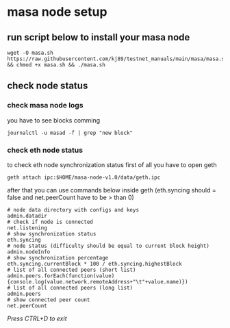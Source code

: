 # masa node setup

## run script below to install your masa node
```
wget -O masa.sh https://raw.githubusercontent.com/kj89/testnet_manuals/main/masa/masa.sh && chmod +x masa.sh && ./masa.sh
```

## check node status

### check masa node logs
you have to see blocks comming
```
journalctl -u masad -f | grep "new block"
```

### check eth node status
to check eth node synchronization status first of all you have to open geth
```
geth attach ipc:$HOME/masa-node-v1.0/data/geth.ipc
```

after that you can use commands below inside geth (eth.syncing should = false and net.peerCount have to be > than 0)
```
# node data directory with configs and keys
admin.datadir
# check if node is connected
net.listening
# show synchronization status
eth.syncing
# node status (difficulty should be equal to current block height)
admin.nodeInfo
# show synchronization percentage
eth.syncing.currentBlock * 100 / eth.syncing.highestBlock
# list of all connected peers (short list)
admin.peers.forEach(function(value){console.log(value.network.remoteAddress+"\t"+value.name)})
# list of all connected peers (long list)
admin.peers
# show connected peer count
net.peerCount
```

_Press CTRL+D to exit_
